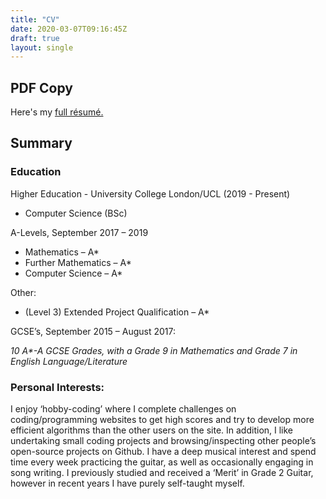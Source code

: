 ```yaml
---
title: "CV"
date: 2020-03-07T09:16:45Z
draft: true
layout: single
---
```


PDF Copy
--------

Here's my [full résumé.](/Chris_CV_2020_For_Online.pdf)

Summary
-------

### Education

Higher Education - University College London/UCL (2019 - Present)

*   Computer Science (BSc)

A-Levels, September 2017 – 2019

*   Mathematics – A\*
*   Further Mathematics – A\*
*   Computer Science – A\*

Other:

*   (Level 3) Extended Project Qualification – A\*

GCSE’s, September 2015 – August 2017:

_10 A\*-A GCSE Grades, with a Grade 9 in Mathematics and Grade 7 in English Language/Literature_

### Personal Interests:

I enjoy ‘hobby-coding’ where I complete challenges on coding/programming
websites to get high scores and try to develop more efficient algorithms than
the other users on the site. In addition, I like undertaking small coding
projects and browsing/inspecting other people’s open-source projects on Github.
I have a deep musical interest and spend time every week practicing the guitar,
as well as occasionally engaging in song writing. I previously studied and
received a ‘Merit’ in Grade 2 Guitar, however in recent years I have purely self-taught myself.

